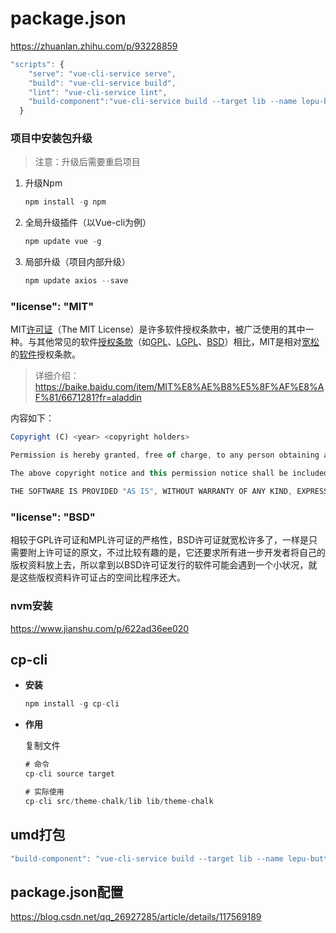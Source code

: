 # package.json

https://zhuanlan.zhihu.com/p/93228859



```js
"scripts": {
    "serve": "vue-cli-service serve",
    "build": "vue-cli-service build",
    "lint": "vue-cli-service lint",
    "build-component":"vue-cli-service build --target lib --name lepu-button src/main.js"
  }
```

### 项目中安装包升级

> 注意：升级后需要重启项目

1. 升级Npm

   ```js
   npm install -g npm
   ```

2. 全局升级插件（以Vue-cli为例）

   ```js
   npm update vue -g
   ```

3. 局部升级（项目内部升级）

   ```js
   npm update axios --save
   ```

### "license": "MIT"

MIT[许可证](https://baike.baidu.com/item/许可证)（The MIT License）是许多软件授权条款中，被广泛使用的其中一种。与其他常见的软件[授权条款](https://baike.baidu.com/item/授权条款)（如[GPL](https://baike.baidu.com/item/GPL)、[LGPL](https://baike.baidu.com/item/LGPL)、[BSD](https://baike.baidu.com/item/BSD)）相比，MIT是相对[宽松](https://baike.baidu.com/item/宽松/10962030)的[软件](https://baike.baidu.com/item/软件/12053)授权条款。

> 详细介绍：https://baike.baidu.com/item/MIT%E8%AE%B8%E5%8F%AF%E8%AF%81/6671281?fr=aladdin

内容如下：

```js
Copyright (C) <year> <copyright holders>

Permission is hereby granted, free of charge, to any person obtaining a copy of this software and associated documentation files (the "Software"), to deal in the Software without restriction, including without limitation the rights to use, copy, modify, merge, publish, distribute, sublicense, and/or sell copies of the Software, and to permit persons to whom the Software is furnished to do so, subject to the following conditions:

The above copyright notice and this permission notice shall be included in all copies or substantial portions of the Software.

THE SOFTWARE IS PROVIDED "AS IS", WITHOUT WARRANTY OF ANY KIND, EXPRESS OR IMPLIED, INCLUDING BUT NOT LIMITED TO THE WARRANTIES OF MERCHANTABILITY, FITNESS FOR A PARTICULAR PURPOSE AND NONINFRINGEMENT. IN NO EVENT SHALL THE AUTHORS OR COPYRIGHT HOLDERS BE LIABLE FOR ANY CLAIM, DAMAGES OR OTHER LIABILITY, WHETHER IN AN ACTION OF CONTRACT, TORT OR OTHERWISE, ARISING FROM, OUT OF OR IN CONNECTION WITH THE SOFTWARE OR THE USE OR OTHER DEALINGS IN THE SOFTWARE. [1] 
```

### "license": "BSD"

相较于GPL许可证和MPL许可证的严格性，BSD许可证就宽松许多了，一样是只需要附上许可证的原文，不过比较有趣的是，它还要求所有进一步开发者将自己的版权资料放上去，所以拿到以BSD许可证发行的软件可能会遇到一个小状况，就是这些版权资料许可证占的空间比程序还大。



### nvm安装

https://www.jianshu.com/p/622ad36ee020





## cp-cli

- **安装**

  ```js
  npm install -g cp-cli
  ```

- **作用**

  复制文件

  ```js
  # 命令
  cp-cli source target
  
  # 实际使用
  cp-cli src/theme-chalk/lib lib/theme-chalk
  ```

  

## umd打包

```js
"build-component": "vue-cli-service build --target lib --name lepu-button lib/index.js"
```



## package.json配置

https://blog.csdn.net/qq_26927285/article/details/117569189





















